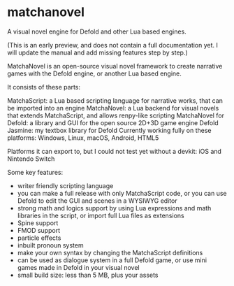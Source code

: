 # matchanovel
A visual novel engine for Defold and other Lua based engines.

(This is an early preview, and does not contain a full documentation yet. I will update the manual and add missing features step by step.)

MatchaNovel is an open-source visual novel framework to create narrative games with the Defold engine, or another Lua based engine.

It consists of these parts:

MatchaScript: a Lua based scripting language for narrative works, that can be imported into an engine
MatchaNovel: a Lua backend for visual novels that extends MatchaScript, and allows renpy-like scripting
MatchaNovel for Defold: a library and GUI for the open source 2D+3D game engine Defold
Jasmine: my textbox library for Defold
Currently working fully on these platforms: Windows, Linux, macOS, Android, HTML5

Platforms it can export to, but I could not test yet without a devkit: iOS and Nintendo Switch

Some key features:

- writer friendly scripting language
- you can make a full release with only MatchaScript code, or you can use Defold to edit the GUI and scenes in a WYSIWYG editor
- strong math and logics support by using Lua expressions and math libraries in the script, or import full Lua files as extensions
- Spine support
- FMOD support
- particle effects
- inbuilt pronoun system
- make your own syntax by changing the MatchaScript definitions
- can be used as dialogue system in a full Defold game, or use mini games made in Defold in your visual novel
- small build size: less than 5 MB, plus your assets
